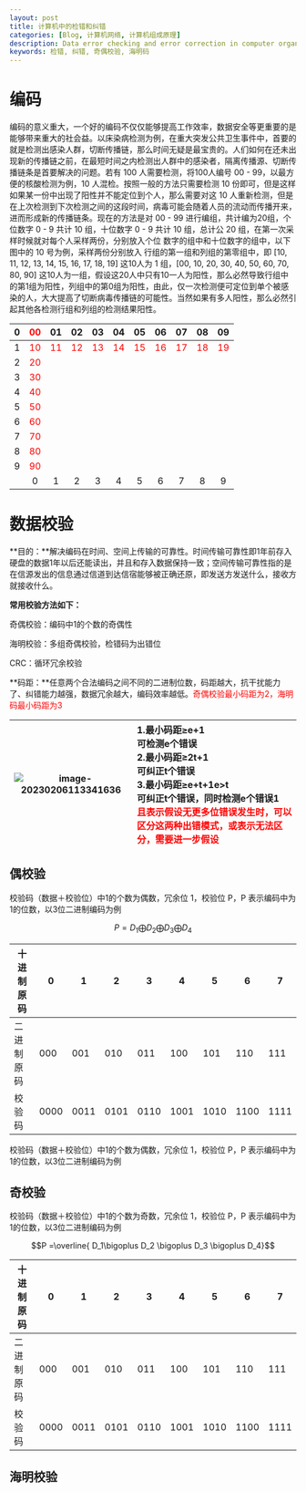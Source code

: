 ```yaml
---
layout: post
title: 计算机中的检错和纠错
categories: [Blog, 计算机网络, 计算机组成原理]
description: Data error checking and error correction in computer organization principles and computer networks
keywords: 检错, 纠错, 奇偶校验, 海明码  
---
```


# 编码

​        编码的意义重大，一个好的编码不仅仅能够提高工作效率，数据安全等更重要的是能够带来重大的社会益。以床染病检测为例，在重大突发公共卫生事件中，首要的就是检测出感染人群，切断传播链，那么时间无疑是最宝贵的。人们如何在还未出现新的传播链之前，在最短时间之内检测出人群中的感染者，隔离传播源、切断传播链条是首要解决的问题。若有 100 人需要检测，将100人编号 00 - 99，以最方便的核酸检测为例，10 人混检。按照一般的方法只需要检测 10 份即可，但是这样如果某一份中出现了阳性并不能定位到个人，那么需要对这 10 人重新检测，但是在上次检测到下次检测之间的这段时间，病毒可能会随着人员的流动而传播开来，进而形成新的传播链条。现在的方法是对 00 - 99 进行编组，共计编为20组，个位数字 0 - 9 共计 10 组，十位数字 0 - 9 共计 10 组，总计公 20 组，在第一次采样时候就对每个人采样两份，分别放入个位 数字的组中和十位数字的组中，以下图中的 10 号为例，采样两份分别放入 行组的第一组和列组的第零组中，即 [10, 11, 12, 13, 14, 15, 16, 17, 18, 19] 这10人为 1 组，[00, 10, 20, 30, 40, 50, 60, 70, 80, 90] 这10人为一组，假设这20人中只有10一人为阳性，那么必然导致行组中的第1组为阳性，列组中的第0组为阳性，由此，仅一次检测便可定位到单个被感染的人，大大提高了切断病毒传播链的可能性。当然如果有多人阳性，那么必然引起其他各检测行组和列组的检测结果阳性。

|  0   |  <font color = red>00</font>  |  01  |  02  |  03  |  04  |  05  |  06  |  07  |  08  |  09  |
| :--: | :--: | :--: | :--: | :--: | :--: | :--: | :--: | :--: | :--: | :--: |
|  1   |  <font color = red>10</font>  |  <font color = red>11</font>  |  <font color = red>12</font>  |  <font color = red>13</font>  |  <font color = red>14</font>  |  <font color = red>15</font>  |  <font color = red>16</font>  |  <font color = red>17</font>  |  <font color = red>18</font>  |  <font color = red>19</font>  |
|  2   |  <font color = red>20</font>  |      |      |      |      |      |      |      |      |      |
|  3   |  <font color = red>30</font>  |      |      |      |      |      |      |      |      |      |
|  4   |  <font color = red>40</font>  |      |      |      |      |      |      |      |      |      |
|  5   |  <font color = red>50</font>  |      |      |      |      |      |      |      |      |      |
|  6   |  <font color = red>60</font>  |      |      |      |      |      |      |      |      |      |
|  7   |  <font color = red>70</font>  |      |      |      |      |      |      |      |      |      |
|  8   |  <font color = red>80</font>  |      |      |      |      |      |      |      |      |      |
|  9   |  <font color = red>90</font>  |      |      |      |      |      |      |      |      |      |
|      |  0   |  1   |  2   |  3   |  4   |  5   |  6   |  7   |  8   |  9   |

# 数据校验

**目的：**解决编码在时间、空间上传输的可靠性。时间传输可靠性即1年前存入硬盘的数据1年以后还能读出，并且和存入数据保持一致；空间传输可靠性指的是在信源发出的信息通过信道到达信宿能够被正确还原，即发送方发送什么，接收方就接收什么。

**常用校验方法如下：**

奇偶校验：编码中1的个数的奇偶性

海明校验：多组奇偶校验，检错码为出错位

CRC：循环冗余校验

**码距：**任意两个合法编码之间不同的二进制位数，码距越大，抗干扰能力了、纠错能力越强，数据冗余越大，编码效率越低。<font color = red>奇偶校验最小码距为2，海明码最小码距为3</font>

| ![image-20230206113341636](https://wendaocsmaster.github.io/images/blog/image-20230206113341636.png) | 1.最小码距≥e+1<br />    可检测e个错误<br />2.最小码距≥2t+1<br />    可纠正t个错误<br />3.最小码距≥e+t+1e>t<br />    可纠正t个错误，同时检测e个错误1<br /><font color = red>且表示假设无更多位错误发生时，可以区分这两种出错模式，或表示无法区分，需要进一步假设</font> |
| ------------------------------------------------------------ | :----------------------------------------------------------- |

## 偶校验

校验码（数据＋校验位）中1的个数为偶数，冗余位 1，校验位 P，P 表示编码中为1的位数，以3位二进制编码为例

$$P = D_1\bigoplus D_2 \bigoplus D_3 \bigoplus D_4$$

| 十进制原码 | 0    | 1    | 2    | 3    | 4    | 5    | 6    | 7    |
| ---------- | ---- | ---- | ---- | ---- | ---- | ---- | ---- | ---- |
| 二进制原码 | 000  | 001  | 010  | 011  | 100  | 101  | 110  | 111  |
| 校验码     | 0000 | 0011 | 0101 | 0110 | 1001 | 1010 | 1100 | 1111 |

校验码（数据＋校验位）中1的个数为偶数，冗余位 1，校验位 P，P 表示编码中为1的位数，以3位二进制编码为例

## 奇校验

校验码（数据＋校验位）中1的个数为奇数，冗余位 1，校验位 P，P 表示编码中为1的位数，以3位二进制编码为例

$$P =\overline{ D_1\bigoplus D_2 \bigoplus D_3 \bigoplus D_4}$$

| 十进制原码 | 0    | 1    | 2    | 3    | 4    | 5    | 6    | 7    |
| ---------- | ---- | ---- | ---- | ---- | ---- | ---- | ---- | ---- |
| 二进制原码 | 000  | 001  | 010  | 011  | 100  | 101  | 110  | 111  |
| 校验码     | 0000 | 0011 | 0101 | 0110 | 1001 | 1010 | 1100 | 1111 |

## 海明校验

